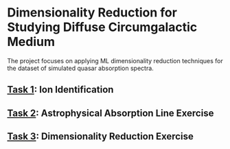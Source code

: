 # Dimensionality Reduction for Studying Diffuse Circumgalactic Medium
The project focuses on applying ML dimensionality reduction techniques for the dataset of simulated quasar absorption spectra. 

## [Task 1](https://github.com/MarcoChain/ML4-Dimensionality-Reduction/blob/main/Task1.pdf): Ion Identification

## [Task 2](https://github.com/MarcoChain/ML4-Dimensionality-Reduction/blob/main/Task2.pdf): Astrophysical Absorption Line Exercise

## [Task 3](https://github.com/MarcoChain/ML4-Dimensionality-Reduction/blob/main/Task3.pdf): Dimensionality Reduction Exercise
